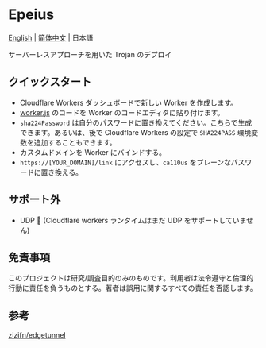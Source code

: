 # Epeius
[English](./README.md) | [简体中文](./README-zh_CN.md) | 日本語

サーバーレスアプローチを用いた Trojan のデプロイ

## クイックスタート
- Cloudflare Workers ダッシュボードで新しい Worker を作成します。
- [worker.js](./src/worker.js) のコードを Worker のコードエディタに貼り付けます。
- `sha224Password` は自分のパスワードに置き換えてください。[こちら](https://www.atatus.com/tools/sha224-to-hash)で生成できます。あるいは、後で Cloudflare Workers の設定で `SHA224PASS` 環境変数を追加することもできます。
- カスタムドメインを Worker にバインドする。
- `https://[YOUR_DOMAIN]/link` にアクセスし、`ca110us` をプレーンなパスワードに置き換える。

## サポート外
- UDP 🙅 (Cloudflare workers ランタイムはまだ UDP をサポートしていません)

## 免責事項
このプロジェクトは研究/調査目的のみのものです。利用者は法令遵守と倫理的行動に責任を負うものとする。著者は誤用に関するすべての責任を否認します。

## 参考
[zizifn/edgetunnel](https://github.com/zizifn/edgetunnel)
